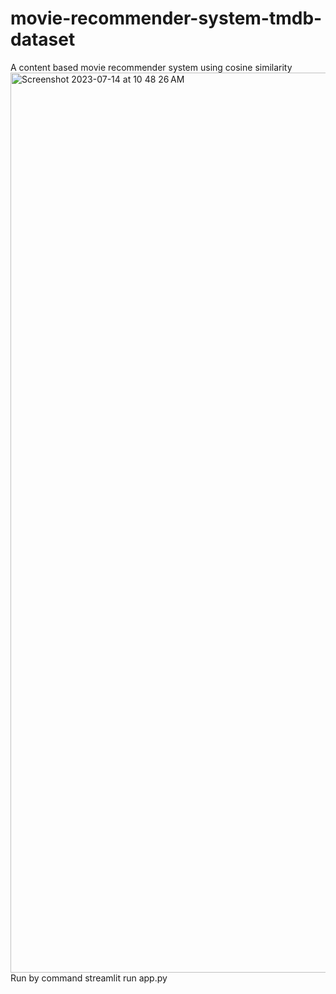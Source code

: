 # movie-recommender-system-tmdb-dataset
A content based movie recommender system using cosine similarity
<img width="1440" alt="Screenshot 2023-07-14 at 10 48 26 AM" src="https://github.com/aniketkumar-1907/MovieRecommender1/assets/97777060/4012394b-42d8-45d9-9301-f8e06ceffb74">
Run by command streamlit run app.py
